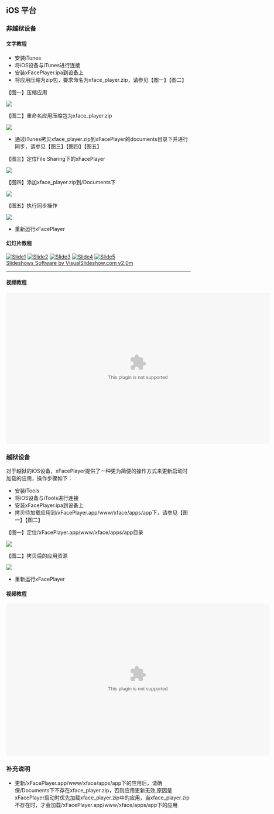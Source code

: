 ## iOS 平台

### 非越狱设备

#### 文字教程

* 安装iTunes 
* 将iOS设备与iTunes进行连接 
* 安装xFacePlayer.ipa到设备上
* 将应用压缩为zip包，要求命名为xface_player.zip，请参见【图一】【图二】

【图一】压缩应用

![](ImgIOS/xFacePlayeriOSCompress1.png)

【图二】重命名应用压缩包为xface_player.zip

![](ImgIOS/xFacePlayeriOSCompress2.png)

* 通过iTunes拷贝xface_player.zip到xFacePlayer的documents目录下并进行同步，请参见【图三】【图四】【图五】

【图三】定位File Sharing下的xFacePlayer

![](ImgIOS/xFacePlayeriOSFileSharing.png)

【图四】添加xface_player.zip到/Documents下

![](ImgIOS/xFacePlayeriOSAddZip.png)

【图五】执行同步操作

![](ImgIOS/xFacePlayeriOSSync.png)

* 重新运行xFacePlayer

#### 幻灯片教程

<!-- Start VisualSlideShow.com BODY section -->
<div id="show" class="slideshow">
<div class="slideshow-images">
<a href="#"><img id="slide-0" src="{{ site.baseurl }}/slideshow/iOS_player_itunes/data/images/slide1.jpg" alt="Slide1" title="Slide1" /></a>
<a href="#"><img id="slide-1" src="{{ site.baseurl }}/slideshow/iOS_player_itunes/data/images/slide2.jpg" alt="Slide2" title="Slide2" /></a>
<a href="#"><img id="slide-2" src="{{ site.baseurl }}/slideshow/iOS_player_itunes/data/images/slide3.jpg" alt="Slide3" title="Slide3" /></a>
<a href="#"><img id="slide-3" src="{{ site.baseurl }}/slideshow/iOS_player_itunes/data/images/slide4.jpg" alt="Slide4" title="Slide4" /></a>
<a href="#"><img id="slide-4" src="{{ site.baseurl }}/slideshow/iOS_player_itunes/data/images/slide5.jpg" alt="Slide5" title="Slide5" /></a>
</div>
<a id="vlb" href="http://visualslideshow.com">Slideshows Software by VisualSlideshow.com v2.0m</a>
<div class="slideshow-frame"></div>
</div>
<!-- End VisualSlideShow.com BODY section -->

---

#### 视频教程

<object width="720" height="414">
    <param name="movie" value="{{ site.baseurl }}/videos/player/iOS_player_itunes.mp4" />
    <param name="allowFullScreen" value="true" />
    <param name="allowScriptAccess" value="sameDomain" />
    <embed type="application/x-shockwave-mp4" width="720" height="414" allowfullscreen="true" allowscriptaccess="always" src="{{ site.baseurl }}/videos/player/iOS_player_itunes.mp4"></embed>
</object>

### 越狱设备

对于越狱的iOS设备，xFacePlayer提供了一种更为简便的操作方式来更新启动时加载的应用，操作步骤如下：

* 安装iTools 
* 将iOS设备与iTools进行连接
* 安装xFacePlayer.ipa到设备上 
* 拷贝待加载应用到/xFacePlayer.app/www/xface/apps/app下，请参见【图一】【图二】

【图一】定位/xFacePlayer.app/www/xface/apps/app目录

![](ImgIOS/xFacePlayerItoolsCopyFiles1.png)

【图二】拷贝后的应用资源

![](ImgIOS/xFacePlayerItoolsCopyFiles2.png)

* 重新运行xFacePlayer

#### 视频教程

<object width="720" height="416">
    <param name="movie" value="{{ site.baseurl }}/videos/player/iOS_player_itools.mp4" />
    <param name="allowFullScreen" value="true" />
    <param name="allowScriptAccess" value="sameDomain" />
    <embed type="application/x-shockwave-mp4" width="720" height="416" allowfullscreen="true" allowscriptaccess="always" src="{{ site.baseurl }}/videos/player/iOS_player_itools.mp4"></embed>
</object>

### 补充说明

* 更新/xFacePlayer.app/www/xface/apps/app下的应用后，请确保/Documents下不存在xface_player.zip，否则应用更新无效,原因是xFacePlayer启动时优先加载xface_player.zip中的应用，当xface_player.zip不存在时，才会加载/xFacePlayer.app/www/xface/apps/app下的应用


